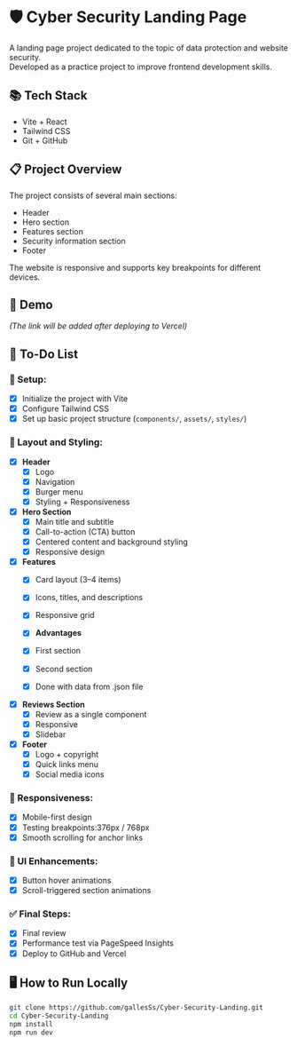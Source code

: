 # 🛡 Cyber Security Landing Page

A landing page project dedicated to the topic of data protection and website security.  
Developed as a practice project to improve frontend development skills.

## 📚 Tech Stack

- Vite + React  
- Tailwind CSS  
- Git + GitHub  

## 📋 Project Overview

The project consists of several main sections:  
- Header  
- Hero section  
- Features section  
- Security information section  
- Footer  

The website is responsive and supports key breakpoints for different devices.

## 🚀 Demo

*(The link will be added after deploying to Vercel)*

## 📝 To-Do List

### 🔧 Setup:

- [x] Initialize the project with Vite
- [x] Configure Tailwind CSS
- [x] Set up basic project structure (`components/`, `assets/`, `styles/`)

### 🧱 Layout and Styling:

- [x] **Header**
  - [x] Logo
  - [x] Navigation
  - [x] Burger menu
  - [x] Styling + Responsiveness

- [x] **Hero Section**
  - [x] Main title and subtitle
  - [x] Call-to-action (CTA) button
  - [x] Centered content and background styling
  - [x] Responsive design

- [x] **Features**
  - [x] Card layout (3–4 items)
  - [x] Icons, titles, and descriptions
  - [x] Responsive grid

  - [x] **Advantages**
  - [x] First section
  - [x] Second section
  - [x] Done with data from .json file

- [x] **Reviews Section**
  - [x] Review as a single component
  - [x] Responsive
  - [x] Slidebar

- [x] **Footer**
  - [x] Logo + copyright
  - [x] Quick links menu
  - [x] Social media icons

### 📱 Responsiveness:

- [x] Mobile-first design
- [x] Testing breakpoints:376px / 768px
- [x] Smooth scrolling for anchor links

### 💄 UI Enhancements:

- [x] Button hover animations
- [x] Scroll-triggered section animations

### ✅ Final Steps:

- [x] Final review
- [x] Performance test via PageSpeed Insights
- [x] Deploy to GitHub and Vercel

## 🖥 How to Run Locally

```bash
git clone https://github.com/gallesSs/Cyber-Security-Landing.git
cd Cyber-Security-Landing
npm install
npm run dev
